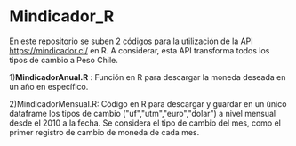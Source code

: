 # Mindicador_R
En este repositorio se suben 2 códigos para la utilización de la API https://mindicador.cl/ en R. A considerar, esta API transforma todos los tipos de cambio a Peso Chile.

1)<b>MindicadorAnual.R</b> : Función en R para descargar la moneda deseada en un año en específico.

2)MindicadorMensual.R: Código en R para descargar y guardar en un único dataframe los tipos de cambio ("uf","utm","euro","dolar") a nivel mensual desde el 2010 a la fecha. Se considera el tipo de cambio del mes, como el primer registro de cambio de moneda de cada mes.


